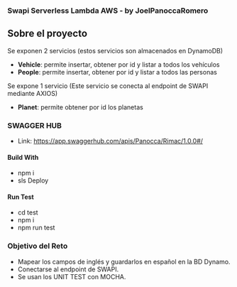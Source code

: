 ### Swapi Serverless Lambda AWS - by JoelPanoccaRomero

## Sobre el proyecto

Se exponen 2 servicios (estos servicios son almacenados en DynamoDB)
- **Vehicle**: permite insertar, obtener por id y listar a todos los vehículos
- **People**: permite insertar, obtener por id y listar a todos las personas

Se expone 1 servicio (Este servicio se conecta al endpoint de SWAPI mediante AXIOS)
- **Planet**: permite obtener por id los planetas

### SWAGGER HUB
- Link: https://app.swaggerhub.com/apis/Panocca/Rimac/1.0.0#/
#### Build With
- npm i
- sls Deploy
#### Run Test

- cd test
- npm i
- npm run test

### Objetivo del Reto
- Mapear los campos de inglés y guardarlos en español en la BD Dynamo.
- Conectarse al endpoint de SWAPI.
- Se usan los UNIT TEST con MOCHA.